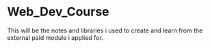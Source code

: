 # Web_Dev_Course
This will be the notes and libraries i used to create and learn from the external paid module i applied for. 
